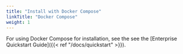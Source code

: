 ```yaml
---
title: "Install with Docker Compose"
linkTitle: "Docker Compose"
weight: 1
---
```


For using Docker Compose for installation, see the see the [Enterprise Quickstart Guide]({{< ref "/docs/quickstart" >}}).
